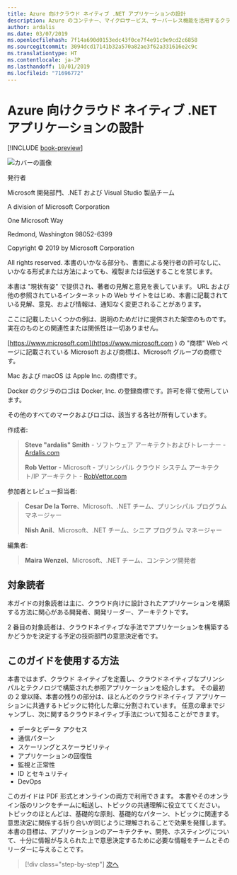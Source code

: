 ```yaml
---
title: Azure 向けクラウド ネイティブ .NET アプリケーションの設計
description: Azure のコンテナー、マイクロサービス、サーバーレス機能を活用するクラウドネイティブなアプリケーションを構築するためのガイド。
author: ardalis
ms.date: 03/07/2019
ms.openlocfilehash: 7f14a690d0153edc43f0ce7f4e91c9e9cd2c6858
ms.sourcegitcommit: 3094dcd17141b32a570a82ae3f62a331616e2c9c
ms.translationtype: HT
ms.contentlocale: ja-JP
ms.lasthandoff: 10/01/2019
ms.locfileid: "71696772"
---
```

# <a name="architecting-cloud-native-net-applications-for-azure"></a>Azure 向けクラウド ネイティブ .NET アプリケーションの設計

[!INCLUDE [book-preview](../../../includes/book-preview.md)]

![カバーの画像](./media/cover.png)

発行者

Microsoft 開発部門、.NET および Visual Studio 製品チーム

A division of Microsoft Corporation

One Microsoft Way

Redmond, Washington 98052-6399

Copyright © 2019 by Microsoft Corporation

All rights reserved. 本書のいかなる部分も、書面による発行者の許可なしに、いかなる形式または方法によっても、複製または伝送することを禁じます。

本書は "現状有姿" で提供され、著者の見解と意見を表しています。 URL および他の参照されているインターネットの Web サイトをはじめ、本書に記載されている見解、意見、および情報は、通知なく変更されることがあります。

ここに記載したいくつかの例は、説明のためだけに提供された架空のものです。 実在のものとの関連性または関係性は一切ありません。

[https://www.microsoft.com](https://www.microsoft.com ) の "商標" Web ページに記載されている Microsoft および商標は、Microsoft グループの商標です。

Mac および macOS は Apple Inc. の商標です。

Docker のクジラのロゴは Docker, Inc. の登録商標です。許可を得て使用しています。

その他のすべてのマークおよびロゴは、該当する各社が所有しています。

作成者:

> **Steve "ardalis" Smith** - ソフトウェア アーキテクトおよびトレーナー - [Ardalis.com](https://ardalis.com)
>
> **Rob Vettor** - Microsoft - プリンシパル クラウド システム アーキテクト/IP アーキテクト - [RobVettor.com](https://robvettor.com)

参加者とレビュー担当者:

> **Cesar De la Torre**、Microsoft、.NET チーム、プリンシパル プログラム マネージャー
>
> **Nish Anil**、Microsoft、.NET チーム、シニア プログラム マネージャー

編集者:

> **Maira Wenzel**、Microsoft、.NET チーム、コンテンツ開発者

## <a name="who-should-use-this-guide"></a>対象読者

本ガイドの対象読者は主に、クラウド向けに設計されたアプリケーションを構築する方法に関心がある開発者、開発リーダー、アーキテクトです。

2 番目の対象読者は、クラウドネイティブな手法でアプリケーションを構築するかどうかを決定する予定の技術部門の意思決定者です。

## <a name="how-you-can-use-this-guide"></a>このガイドを使用する方法

本書ではまず、クラウド ネイティブを定義し、クラウドネイティブなプリンシパルとテクノロジで構築された参照アプリケーションを紹介します。 その最初の 2 章以降、本書の残りの部分は、ほとんどのクラウドネイティブ アプリケーションに共通するトピックに特化した章に分割されています。 任意の章までジャンプし、次に関するクラウドネイティブ手法について知ることができます。

- データとデータ アクセス
- 通信パターン
- スケーリングとスケーラビリティ
- アプリケーションの回復性
- 監視と正常性
- ID とセキュリティ
- DevOps

このガイドは PDF 形式とオンラインの両方で利用できます。 本書やそのオンライン版のリンクをチームに転送し、トピックの共通理解に役立ててください。 トピックのほとんどは、基礎的な原則、基礎的なパターン、トピックに関連する意思決定に関係する折り合いが同じように理解されることで効果を発揮します。 本書の目標は、アプリケーションのアーキテクチャ、開発、ホスティングについて、十分に情報が与えられた上で意思決定するために必要な情報をチームとそのリーダーに与えることです。

>[!div class="step-by-step"]
>[次へ](introduction.md)

